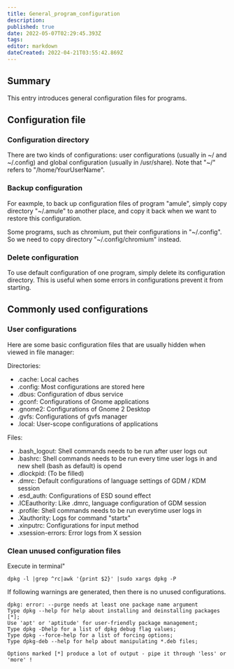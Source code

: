 ```yaml
---
title: General_program_configuration
description: 
published: true
date: 2022-05-07T02:29:45.393Z
tags: 
editor: markdown
dateCreated: 2022-04-21T03:55:42.869Z
---
```


## Summary

This entry introduces general configuration files for programs.

## Configuration file

### Configuration directory

There are two kinds of configurations: user configurations (usually in ~/ and ~/.config) and global configuration (usually in /usr/share). Note that "~/" refers to "/home/YourUserName".

### Backup configuration

For eaxmple, to back up configuration files of program "amule", simply copy directory "~/.amule" to another place, and copy it back when we want to restore this configuration.

Some programs, such as chromium, put their configurations in "~/.config". So we need to copy directory "~/.config/chromium" instead.

### Delete configuration

To use default configuration of one program, simply delete its configuration directory. This is useful when some errors in configurations prevent it from starting.

## Commonly used configurations

### User configurations

Here are some basic configuration files that are usually hidden when viewed in file manager:

Directories:

- .cache: Local caches
- .config: Most configurations are stored here
- .dbus: Configuration of dbus service
- .gconf: Configurations of Gnome applications
- .gnome2: Configurations of Gnome 2 Desktop
- .gvfs: Configurations of gvfs manager
- .local: User-scope configurations of applications

Files:

- .bash_logout: Shell commands needs to be run after user logs out
- .bashrc: Shell commands needs to be run every time user logs in and new shell (bash as default) is opend
- .dlockpid: (To be filled)
- .dmrc: Default configurations of language settings of GDM / KDM session
- .esd_auth: Configurations of ESD sound effect
- .ICEauthority: Like .dmrc, language configuration of GDM session
- .profile: Shell commands needs to be run everytime user logs in
- .Xauthority: Logs for command "startx"
- .xinputrc: Configurations for input method
- .xsession-errors: Error logs from X session

### Clean unused configuration files

Execute in terminal"

    dpkg -l |grep ^rc|awk '{print $2}' |sudo xargs dpkg -P 

If following warnings are generated, then there is no unused configurations.

```
dpkg: error: --purge needs at least one package name argument
Type dpkg --help for help about installing and deinstalling packages [*];
Use 'apt' or 'aptitude' for user-friendly package management;
Type dpkg -Dhelp for a list of dpkg debug flag values;
Type dpkg --force-help for a list of forcing options;
Type dpkg-deb --help for help about manipulating *.deb files;

Options marked [*] produce a lot of output - pipe it through 'less' or 'more' !
```
